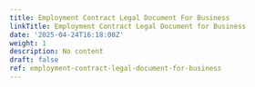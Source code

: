 ```yaml
---
title: Employment Contract Legal Document For Business
linkTitle: Employment Contract Legal Document for Business
date: '2025-04-24T16:18:00Z'
weight: 1
description: No content
draft: false
ref: employment-contract-legal-document-for-business
---
```


